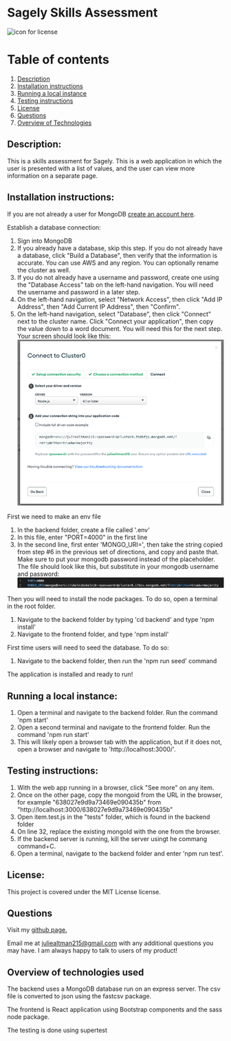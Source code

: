 
# Sagely Skills Assessment 

![icon for license](https://camo.githubusercontent.com/3ccf4c50a1576b0dd30b286717451fa56b783512/68747470733a2f2f696d672e736869656c64732e696f2f62616467652f4c6963656e73652d4d49542d79656c6c6f772e737667)

# Table of contents
1. [Description](#Description)
2. [Installation instructions](#Installation-instructions)
3. [Running a local instance](#Running-a-local-instance)
4. [Testing instructions](#Testing-instructions)
5. [License](#License)
6. [Questions](#Questions)
7. [Overview of Technologies](#Overview-of-technologies)

## Description: 
This is a skills assessment for Sagely. This is a web application in which the user is presented with a list of values, and the user can view more information on a separate page.

## Installation instructions: 
If you are not already a user for MongoDB [create an account here](https://www.mongodb.com/atlas/database).

Establish a database connection:
1. Sign into MongoDB
2. If you already have a database, skip this step. If you do not already have a database, click "Build a Database", then verify that the information is accurate. You can use AWS and any region. You can optionally rename the cluster as well.
3. If you do not already have a username and password, create one using the "Database Access" tab on the left-hand navigation. You will need the username and password in a later step. 
4. On the left-hand navigation, select "Network Access", then click "Add IP Address", then "Add Current IP Address", then "Confirm".
5. On the left-hand navigation, select "Database", then click "Connect" next to the cluster name. Click "Connect your application", then copy the value down to a word document. You will need this for the next step. Your screen should look like this: ![database connection](./images/database_connection.png) 

First we need to make an env file
1. In the backend folder, create a file called '.env'
2. In this file, enter "PORT=4000" in the first line
3. In the second line, first enter 'MONGO_URI=', then take the string copied from step #6 in the previous set of directions, and copy and paste that. Make sure to put your mongodb password instead of the placeholder. The file should look like this, but substitute in your mongodb username and password: ![env file](./images/env.png)

Then you will need to install the node packages. To do so, open a terminal in the root folder.
1. Navigate to the backend folder by typing 'cd backend' and type 'npm install'
2. Navigate to the frontend folder, and type 'npm install'

First time users will need to seed the database. To do so:
1. Navigate to the backend folder, then run the 'npm run seed' command

The application is installed and ready to run!

## Running a local instance:
1. Open a terminal and navigate to the backend folder. Run the command 'npm start'
2. Open a second terminal and navigate to the frontend folder. Run the command 'npm run start'
3. This will likely open a browser tab with the application, but if it does not, open a browser and navigate to 'http://localhost:3000/'.

## Testing instructions: 
1. With the web app running in a browser, click "See more" on any item. 
2. Once on the other page, copy the mongoid from the URL in the browser, for example "638027e9d9a73469e090435b" from "http://localhost:3000/638027e9d9a73469e090435b"
3. Open item.test.js in the "tests" folder, which is found in the backend folder
4. On line 32, replace the existing mongoId with the one from the browser.
6. If the backend server is running, kill the server usingt he commang command+C.
5. Open a terminal, navigate to the backend folder and enter 'npm run test'.

## License:  
This project is covered under the MIT License license.

## Questions
Visit my <a href='https://www.github.com/skolnikskolnik'>github page.</a> 

Email me at juliealtman215@gmail.com with any additional questions you may have. I am always happy to talk to users of my product!
    
## Overview of technologies used

The backend uses a MongoDB database run on an express server. The csv file is converted to json using the fastcsv package.

The frontend is React application using Bootstrap components and the sass node package. 

The testing is done using supertest